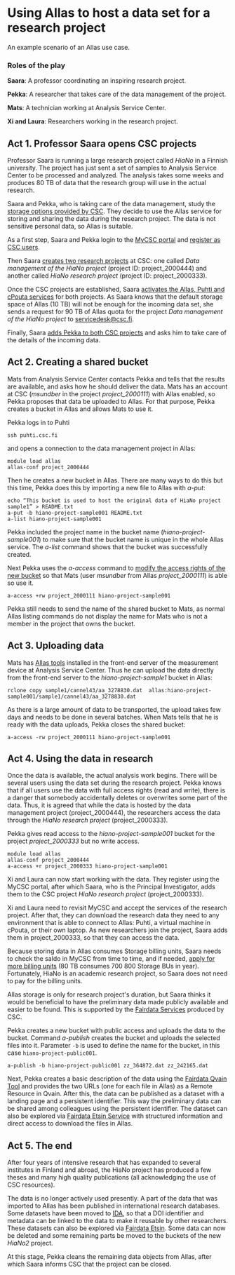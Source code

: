 # Using Allas to host a data set for a research project #

An example scenario of an Allas use case.

### Roles of the play ###

**Saara**:   A professor coordinating an inspiring research project.

**Pekka**:  A researcher that takes care of the data management of the project.

**Mats**:    A technician working at Analysis Service Center.

**Xi and Laura**:   Researchers working in the research project. 
 

## Act 1. Professor Saara opens CSC projects ##

Professor Saara is running a large research project called _HiaNo_ in a Finnish university. 
The project has just sent a set of samples to Analysis Service Center to be processed and analyzed. 
The analysis takes some weeks and produces 80 TB of data that the research group will use in the actual research.

Saara and Pekka, who is taking care of the data management, study the [storage options provided by CSC](https://research.csc.fi/data-management). They decide to use the Allas service for storing and sharing the data during the research project. The data is not sensitive personal data, so Allas is suitable.

As a first step, Saara and Pekka login to the [MyCSC portal](https://my.csc.fi) and [register as CSC users](../../accounts/how-to-create-new-user-account.md).

Then Saara [creates two research projects](../../accounts/how-to-create-new-project.md) at CSC: one called _Data management of the HiaNo project_ (project ID: project_2000444) and another called _HiaNo research project_ (project ID: project_2000333).

Once the CSC projects are established, Saara [activates the Allas, Puhti and cPouta services](../../accounts/how-to-add-service-access-for-project.md) for both projects. As Saara knows that the default storage space of Allas (10 TB) will not be enough for the incoming data set, she sends a request for 90 TB of Allas quota for the project _Data management of the HiaNo project_ to servicedesk@csc.fi.

Finally, Saara [adds Pekka to both CSC projects](../../accounts/how-to-add-members-to-project.md) and asks him to take care of the details of the incoming data.  

## Act 2. Creating a shared bucket ##

Mats from Analysis Service Center contacts Pekka and tells that the results are available, and asks how he should deliver the data. Mats has an account at CSC (_msundber_ in the project _project_2000111_) with Allas enabled, so Pekka proposes that data be uploaded to Allas. For that purpose, Pekka creates a bucket in Allas and allows Mats to use it.

Pekka logs in to Puhti
```text
ssh puhti.csc.fi   
```
and opens a connection to the data management project in Allas:
```text
module load allas
allas-conf project_2000444
```
Then he creates a new bucket in Allas. There are many ways to do this but this time, Pekka does this by importing a new file to Allas with _a-put_:
```text
echo “This bucket is used to host the original data of HiaNo project sample1” > README.txt
a-put -b hiano-project-sample001 README.txt
a-list hiano-project-sample001 
```
Pekka included the project name in the bucket name (_hiano-project-sample001_) to make sure that the bucket name is unique in the whole Allas service. The _a-list_ command shows that the bucket was successfully created.

Next Pekka uses the _a-access_ command to [modify the access rights of the new bucket](./using_allas/swift_client.md#giving-another-project-read-and-write-access-to-a-bucket) so that Mats (user _msundber_ from Allas _project_2000111_) is able so use it.
```text
a-access +rw project_2000111 hiano-project-sample001
```
Pekka still needs to send the name of the shared bucket to Mats, as normal Allas listing commands do not display the name for Mats who is not a member in the project that owns the bucket.

## Act 3. Uploading data

Mats has [Allas tools](https://github.com/CSCfi/allas-cli-utils) installed in the front-end server of the measurement device at Analysis Service Center. Thus he can upload the data directly from the front-end server to the _hiano-project-sample1_ bucket in Allas:
```text
rclone copy sample1/cannel43/aa_3278830.dat  allas:hiano-project-sample001/sample1/cannel43/aa_3278830.dat
```
As there is a large amount of data to be transported, the upload takes few days and needs to be done in several batches. When Mats tells that he is ready with the data uploads, Pekka closes the shared bucket:
```text
a-access -rw project_2000111 hiano-project-sample001
```

## Act 4. Using the data in research ##

Once the data is available, the actual analysis work begins. There will be several users using the data set during the research project. Pekka knows that if all users use the data with full access rights (read and write), there is a danger that somebody accidentally deletes or overwrites some part of the data. Thus, it is agreed that while the data is hosted by the data management project (project_2000444), the researchers access the data through the _HiaNo research project_ (project_2000333).

Pekka gives read access to the _hiano-project-sample001_ bucket for the project _project_2000333_ but no write access.
```text
module load allas
allas-conf project_2000444
a-access +r project_2000333 hiano-project-sample001
```
Xi and Laura can now start working with the data. They register using the MyCSC portal, after which Saara, who is the Principal Investigator, adds them to the CSC project _HiaNo research project_ (project_2000333).

Xi and Laura need to revisit MyCSC and accept the services of the research project. After that, they can download the research data they need to any environment that is able to connect to Allas: Puhti, a virtual machine in cPouta, or their own laptop. As new researchers join the project, Saara adds them in project_2000333, so that they can access the data.

Because storing data in Allas consumes Storage billing units, Saara needs to check the saldo in MyCSC from time to time, and if needed, [apply for more billing units](../../accounts/how-to-apply-for-billing-units.md) (80 TB consumes 700 800 Storage BUs in year). Fortunately, HiaNo is an academic research project, so Saara does not need to pay for the billing units.

Allas storage is only for research project's duration, but Saara thinks it would be beneficial to have the preliminary data made publicly available and easier to be found. This is supported by the [Fairdata Services](https://www.fairdata.fi/en/) produced by CSC.

Pekka creates a new bucket with public access and uploads the data to the bucket. Command _a-publish_ creates the bucket and uploads the selected files into it. Parameter `-b` is used to define the name for the bucket, in this case `hiano-project-public001`.
```text
a-publish -b hiano-project-public001 zz_364872.dat zz_242165.dat
```
Next, Pekka creates a basic description of the data using the [Fairdata Qvain Tool](https://www.fairdata.fi/en/qvain/) and provides the two URLs (one for each file in Allas) as a Remote Resource in Qvain. After this, the data can be published as a dataset with a landing page and a persistent identifier. This way the preliminary data can be shared among colleagues using the persistent identifier. The dataset can also be explored via [Fairdata Etsin Service](https://www.fairdata.fi/en/etsin/) with structured information and direct access to download the files in Allas.


## Act 5. The end ##

After four years of intensive research that has expanded to several institutes in Finland and abroad, the HiaNo project has produced a few theses and many high quality publications (all acknowledging the use of CSC resources).  

The data is no longer actively used presently. A part of the data that was imported to Allas has been published in international research databases. Some datasets have been moved to [IDA](https://ida.fairdata.fi), so that a DOI identifier and metadata can be linked to the data to make it reusable by other researchers. These datasets can also be explored via [Fairdata Etsin](https://www.fairdata.fi/en/etsin/). Some data can now be deleted and some remaining parts be moved to the buckets of the new _HiaNo2_ project.

At this stage, Pekka cleans the remaining data objects from Allas, after which Saara informs CSC that the project can be closed.
